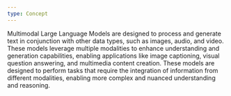 ```yaml
---
type: Concept
---
```


Multimodal Large Language Models are designed to process and generate text in conjunction with other data types, such as images, audio, and video. These models leverage multiple modalities to enhance understanding and generation capabilities, enabling applications like image captioning, visual question answering, and multimedia content creation. These models are designed to perform tasks that require the integration of information from different modalities, enabling more complex and nuanced understanding and reasoning.